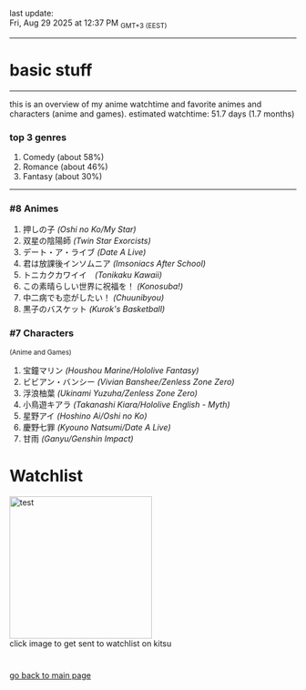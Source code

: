 last update: <br/> Fri, Aug 29 2025 at 12:37 PM <sub>GMT+3 (EEST)</sub><br/><hr/>

<h1> basic stuff </h1><hr/>
this is an overview of my anime watchtime and favorite animes and characters (anime and games).
estimated watchtime: 51.7 days (1.7 months)
<h3> top 3 genres </h3>
  <ol>
    <li>Comedy (about 58%)</li>
    <li>Romance (about 46%)</li>
    <li>Fantasy (about 30%)</li>
  </ol>
<hr/>

<h3>#8 Animes</h3>
<ol>
  <li>押しの子 <i>(Oshi no Ko/My Star)</i></li>
  <li>双星の陰陽師 <i>(Twin Star Exorcists)</i></li>
  <li>デート・ア・ライブ <i>(Date A Live)</i></li>
  <li>君は放課後インソムニア <i>(Imsoniacs After School)</i></li>
  <li>トニカクカワイイ　<i>(Tonikaku Kawaii)</i></li>
  <li>この素晴らしい世界に祝福を！ <i>(Konosuba!)</i></li>
  <li>中二病でも恋がしたい！ <i>(Chuunibyou)</i></li>
  <li>黒子のバスケット <i>(Kurok's Basketball)</i></li>
</ol>
<h3>#7 Characters</h3><sup>(Anime and Games)</sup>
<ol>
  <li>宝鐘マリン <i>(Houshou Marine/Hololive Fantasy)</i></li>
  <li>ビビアン・バンシー <i>(Vivian Banshee/Zenless Zone Zero)</i></li>
  <li>浮浪柚葉 <i>(Ukinami Yuzuha/Zenless Zone Zero)</i></li>
  <li>小鳥遊キアラ <i>(Takanashi Kiara/Hololive English - Myth)</i> </li>
  <li>星野アイ <i>(Hoshino Ai/Oshi no Ko)</i></li>
  <li>慶野七罪 <i>(Kyouno Natsumi/Date A Live)</i></li>
  <li>甘雨 <i>(Ganyu/Genshin Impact)</i></li>

</ol>
<h1> Watchlist </h1>
  <div class="container">
    <a href="https://kitsu.io/users/nekomata_mottsii/library">
      <img src="https://c.tenor.com/geGFxXPcbfkAAAAS/chuunibyou-smug.gif" width="250" height="250" alt="test" class="image">
      <div class="overlay">
    </a>
  </div>
 click image to get sent to watchlist on kitsu
  <h1></h1>
  <a href="https://github.com/nekomata_mottsii">go back to main page</a>
